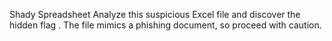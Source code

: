 Shady Spreadsheet
Analyze this suspicious Excel file and discover the hidden flag . The file mimics a phishing document, so proceed with caution.


<!-- Sub SuspiciousMacro()
    Dim secretData As Variant
    secretData = Array(89, 90, 91, 74, 106, 55, 91, 57, 94, 55, 91, 120, 93, 55, 54, 109, 94, 108, 69, 123, 93, 55, 95, 120, 94, 92, 105, 62)
    Dim shift As Integer
    shift = 5
    Dim hiddenString As String
    hiddenString = ""
    Dim i As Integer
    
    ' Assemble the encoded string
    For i = LBound(secretData) To UBound(secretData)
        hiddenString = hiddenString & Chr(secretData(i) - shift)
    Next i
    
    ' Decoy code to confuse
    Dim fakeData As Variant
    fakeData = Array(84, 72, 73, 83, 95, 73, 83, 95, 70, 65, 75, 69)
    Dim fakeString As String
    fakeString = ""
    For i = LBound(fakeData) To UBound(fakeData)
        fakeString = fakeString & Chr(fakeData(i))
    Next i
    
    If 1 = 2 Then
        MsgBox "Flag: " & fakeString ' Decoy: "THIS_IS_FAKE"
    End If
    
    ' More confusion
    Dim dummy As String
    dummy = "MED{not_the_flag}"
    ' Suspicious action (does nothing useful)
    Range("A1").Value = "Login required"
End Sub -->
